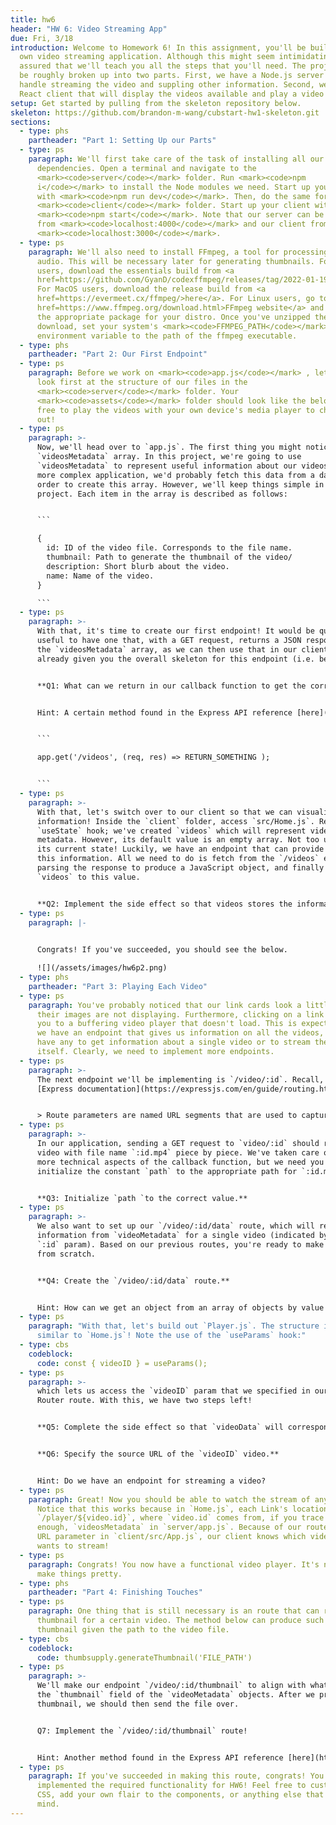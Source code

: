 ```yaml
---
title: hw6
header: "HW 6: Video Streaming App"
due: Fri, 3/18
introduction: Welcome to Homework 6! In this assignment, you'll be building your
  own video streaming application. Although this might seem intimidating, rest
  assured that we'll teach you all the steps that you'll need. The project can
  be roughly broken up into two parts. First, we have a Node.js server that will
  handle streaming the video and suppling other information. Second, we have a
  React client that will display the videos available and play a video selected.
setup: Get started by pulling from the skeleton repository below.
skeleton: https://github.com/brandon-m-wang/cubstart-hw1-skeleton.git
sections:
  - type: phs
    partheader: "Part 1: Setting Up our Parts"
  - type: ps
    paragraph: We'll first take care of the task of installing all our required
      dependencies. Open a terminal and navigate to the
      <mark><code>server</code></mark> folder. Run <mark><code>npm
      i</code></mark> to install the Node modules we need. Start up your server
      with <mark><code>npm run dev</code></mark>. Then, do the same for the
      <mark><code>client</code></mark> folder. Start up your client with
      <mark><code>npm start</code></mark>. Note that our server can be reached
      from <mark><code>localhost:4000</code></mark> and our client from
      <mark><code>localhost:3000</code></mark>.
  - type: ps
    paragraph: We'll also need to install FFmpeg, a tool for processing video and
      audio. This will be necessary later for generating thumbnails. For Windows
      users, download the essentials build from <a
      href=https://github.com/GyanD/codexffmpeg/releases/tag/2022-01-19-git-dd17c86aa1>here</a>.
      For MacOS users, download the release build from <a
      href=https://evermeet.cx/ffmpeg/>here</a>. For Linux users, go to the <a
      href=https://www.ffmpeg.org/download.html>FFmpeg website</a> and download
      the appropriate package for your distro. Once you've unzipped the
      download, set your system's <mark><code>FFMPEG_PATH</code></mark>
      environment variable to the path of the ffmpeg executable.
  - type: phs
    partheader: "Part 2: Our First Endpoint"
  - type: ps
    paragraph: Before we work on <mark><code>app.js</code></mark> , let's take a
      look first at the structure of our files in the
      <mark><code>server</code></mark> folder. Your
      <mark><code>assets</code></mark> folder should look like the below. Feel
      free to play the videos with your own device's media player to check them
      out!
  - type: ps
    paragraph: >-
      Now, we'll head over to `app.js`. The first thing you might notice is the
      `videosMetadata` array. In this project, we're going to use
      `videosMetadata` to represent useful information about our videos. In a
      more complex application, we'd probably fetch this data from a database in
      order to create this array. However, we'll keep things simple in this
      project. Each item in the array is described as follows: 


      ```

      {
        id: ID of the video file. Corresponds to the file name.
        thumbnail: Path to generate the thumbnail of the video/
        description: Short blurb about the video.
        name: Name of the video.
      }

      ```
  - type: ps
    paragraph: >-
      With that, it's time to create our first endpoint! It would be quite
      useful to have one that, with a GET request, returns a JSON response with
      the `videosMetadata` array, as we can then use that in our client. We've
      already given you the overall skeleton for this endpoint (i.e. below).


      **Q1: What can we return in our callback function to get the correct information?**


      Hint: A certain method found in the Express API reference [here](https://expressjs.com/en/api.html#res) might be useful.


      ```

      app.get('/videos', (req, res) => RETURN_SOMETHING );


      ```
  - type: ps
    paragraph: >-
      With that, let's switch over to our client so that we can visualize our
      information! Inside the `client` folder, access `src/Home.js`. Recall the
      `useState` hook; we've created `videos` which will represent video
      metadata. However, its default value is an empty array. Not too useful in
      its current state! Luckily, we have an endpoint that can provide us with
      this information. All we need to do is fetch from the `/videos` endpoint,
      parsing the response to produce a JavaScript object, and finally updating
      `videos` to this value.


      **Q2: Implement the side effect so that videos stores the information returned by the `/videos` endpoint.**
  - type: ps
    paragraph: |-
      

      Congrats! If you've succeeded, you should see the below.

      ![](/assets/images/hw6p2.png)
  - type: phs
    partheader: "Part 3: Playing Each Video"
  - type: ps
    paragraph: You've probably noticed that our link cards look a little broken as
      their images are not displaying. Furthermore, clicking on a link brings
      you to a buffering video player that doesn't load. This is expected! While
      we have an endpoint that gives us information on all the videos, we don't
      have any to get information about a single video or to stream the video
      itself. Clearly, we need to implement more endpoints.
  - type: ps
    paragraph: >-
      The next endpoint we'll be implementing is `/video/:id`. Recall, per the
      [Express documentation](https://expressjs.com/en/guide/routing.html) that 


      > Route parameters are named URL segments that are used to capture the values specified at their position in the URL. The captured values are populated in the `req.params` object, with the name of the route parameter specified in the path as their respective keys.
  - type: ps
    paragraph: >-
      In our application, sending a GET request to `video/:id` should return the
      video with file name `:id.mp4` piece by piece. We've taken care of the
      more technical aspects of the callback function, but we need you to
      initialize the constant `path` to the appropriate path for `:id.mp4`.


      **Q3: Initialize `path `to the correct value.**
  - type: ps
    paragraph: >-
      We also want to set up our `/video/:id/data` route, which will return the
      information from `videoMetadata` for a single video (indicated by the
      `:id` param). Based on our previous routes, you're ready to make your own
      from scratch.


      **Q4: Create the `/video/:id/data` route.**


      Hint: How can we get an object from an array of objects by value of a property in JS? A Google search might help.
  - type: ps
    paragraph: "With that, let's build out `Player.js`. The structure is quite
      similar to `Home.js`! Note the use of the `useParams` hook:"
  - type: cbs
    codeblock:
      code: const { videoID } = useParams();
  - type: ps
    paragraph: >-
      which lets us access the `videoID` param that we specified in our React
      Router route. With this, we have two steps left!


      **Q5: Complete the side effect so that `videoData` will correspond to metadata of the video specified by `videoID`.**


      **Q6: Specify the source URL of the `videoID` video.**


      Hint: Do we have an endpoint for streaming a video?
  - type: ps
    paragraph: Great! Now you should be able to watch the stream of any video.
      Notice that this works because in `Home.js`, each Link's location is
      `/player/${video.id}`, where `video.id` comes from, if you trace far back
      enough, `videosMetadata` in `server/app.js`. Because of our route with a
      URL parameter in `client/src/App.js`, our client knows which video it
      wants to stream!
  - type: ps
    paragraph: Congrats! You now have a functional video player. It's now time to
      make things pretty.
  - type: phs
    partheader: "Part 4: Finishing Touches"
  - type: ps
    paragraph: One thing that is still necessary is an route that can return a
      thumbnail for a certain video. The method below can produce such a
      thumbnail given the path to the video file.
  - type: cbs
    codeblock:
      code: thumbsupply.generateThumbnail('FILE_PATH')
  - type: ps
    paragraph: >-
      We'll make our endpoint `/video/:id/thumbnail` to align with what we set
      the `thumbnail` field of the `videoMetadata` objects. After we produce the
      thumbnail, we should then send the file over.


      Q7: Implement the `/video/:id/thumbnail` route!


      Hint: Another method found in the Express API reference [here](https://expressjs.com/en/api.html#res) might be useful.
  - type: ps
    paragraph: If you've succeeded in making this route, congrats! You've fully
      implemented the required functionality for HW6! Feel free to customize the
      CSS, add your own flair to the components, or anything else that comes to
      mind.
---
```

